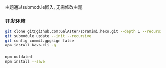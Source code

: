 



主题通过submodule嵌入, 无需修改主题.

### 开发环境

```bash
git clone git@github.com:GalAster/soramimi.hexo.git --depth 1 --recursive
git submodule update --init --recursive
git config commit.gpgsign false
npm install hexo-cli -g
```

###

```bash
npm outdated
npm install --save
```